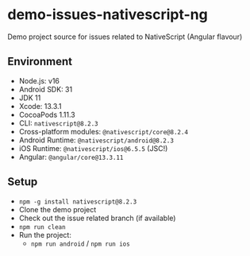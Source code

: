 # demo-issues-nativescript-ng

Demo project source for issues related to NativeScript (Angular flavour)

## Environment

- Node.js: v16
- Android SDK: 31
- JDK 11
- Xcode: 13.3.1
- CocoaPods 1.11.3
- CLI: `nativescript@8.2.3`
- Cross-platform modules: `@nativescript/core@8.2.4`
- Android Runtime: `@nativescript/android@8.2.3`
- iOS Runtime: `@nativescript/ios@6.5.5` (JSC!)
- Angular: `@angular/core@13.3.11`

## Setup

- `npm -g install nativescript@8.2.3`
- Clone the demo project
- Check out the issue related branch (if available)
- `npm run clean`
- Run the project:
    - `npm run android` / `npm run ios`
